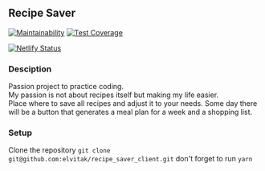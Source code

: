 ## Recipe Saver

[![Maintainability](https://api.codeclimate.com/v1/badges/1ec33ca73af5746114da/maintainability)](https://codeclimate.com/github/elvitak/recipe_saver_client/maintainability)
[![Test Coverage](https://api.codeclimate.com/v1/badges/1ec33ca73af5746114da/test_coverage)](https://codeclimate.com/github/elvitak/recipe_saver_client/test_coverage)

[![Netlify Status](https://api.netlify.com/api/v1/badges/76aa6a02-8638-4721-a39f-ec3a55f51d35/deploy-status)](https://app.netlify.com/sites/recipe-saver/deploys)

### Desciption

Passion project to practice coding.  
My passion is not about recipes itself but making my life easier.  
Place where to save all recipes and adjust it to your needs. Some day there will be a button that generates a meal plan for a week and a shopping list.


### Setup

Clone the repository `git clone git@github.com:elvitak/recipe_saver_client.git`
don't forget to run `yarn`